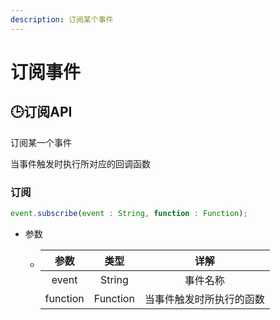 ```yaml
---
description: 订阅某个事件
---
```


# 订阅事件

## 🕒订阅API

订阅某一个事件

当事件触发时执行所对应的回调函数

### 订阅

```javascript
event.subscribe(event : String, function : Function);
```

* 参数
  * | 参数 | 类型 | 详解 |
    | :---: | :---: | :---: |
    | event | String | 事件名称 |
    | function | Function | 当事件触发时所执行的函数 |


